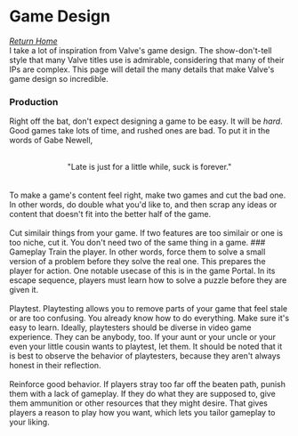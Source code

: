 # Game Design
*[Return Home](index.md)*<br>
I take a lot of inspiration from Valve's game design. The show-don't-tell style that many Valve titles use is admirable, considering that many of their IPs are complex. This page will detail the many details that make Valve's game design so incredible.
### Production
Right off the bat, don't expect designing a game to be easy. It will be *hard*. Good games take lots of time, and rushed ones are bad. To put it in the words of Gabe Newell,
<br>
<br>
<center>"Late is just for a little while, suck is forever."</center>
<br>
<br>
To make a game's content feel right, make two games and cut the bad one. In other words, do double what you'd like to, and then scrap any ideas or content that doesn't fit into the better half of the game.
<br>
<br>
Cut similair things from your game. If two features are too similair or one is too niche, cut it. You don't need two of the same thing in a game.
### Gameplay
Train the player. In other words, force them to solve a small version of a problem before they solve the real one. This prepares the player for action. One notable usecase of this is in the game Portal. In its escape sequence, players must learn how to solve a puzzle before they are given it.
<br>
<br>
Playtest. Playtesting allows you to remove parts of your game that feel stale or are too confusing. You already know how to do everything. Make sure it's easy to learn. Ideally, playtesters should be diverse in video game experience. They can be anybody, too. If your aunt or your uncle or your even your little cousin wants to playtest, let them. It should be noted that it is best to observe the behavior of playtesters, because they aren't always honest in their reflection.
<br>
<br>
Reinforce good behavior. If players stray too far off the beaten path, punish them with a lack of gameplay. If they do what they are supposed to, give them ammunition or other resources that they might desire. That gives players a reason to play how you want, which lets you tailor gameplay to your liking.

